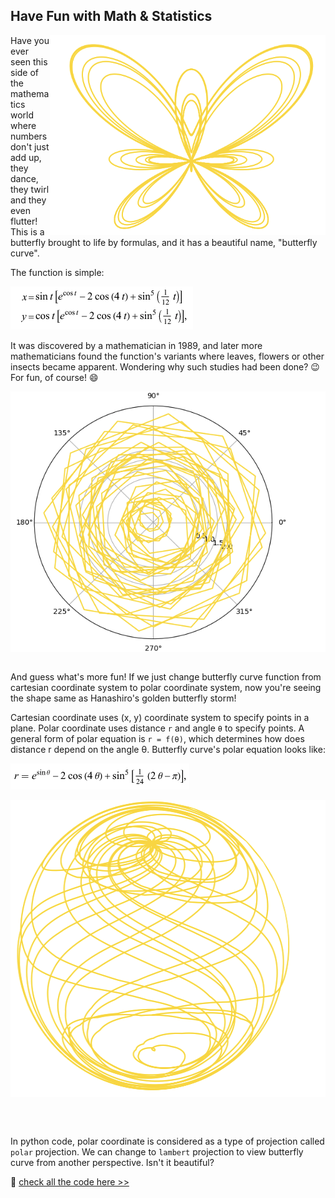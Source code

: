 ## Have Fun with Math & Statistics

<p>
<img align="right" src="https://github.com/lady-h-world/My_Garden/blob/main/images/Secret_Guest_images/single_butterfly.png" width="441" height="320" />

Have you ever seen this side of the mathematics world where numbers don't just add up, they dance, they twirl and they even flutter! This is a butterfly brought to life by formulas, and it has a beautiful name, "butterfly curve".

The function is simple:

<img src="https://github.com/lady-h-world/My_Garden/blob/main/images/Secret_Guest_images/butterfly_curve_formula.png" width="292" height="69" />

It was discovered by a mathematician in 1989, and later more mathematicians found the function's variants where leaves, flowers or other insects became apparent. Wondering why such studies had been done? 😉 For fun, of course! 😄

</p>

<p>
<img align="left" src="https://github.com/lady-h-world/My_Garden/blob/main/images/Secret_Guest_images/polar_butterfly_storm.png" width="512" height="417" />
<p>&nbsp;</p>

And guess what's more fun! If we just change butterfly curve function from cartesian coordinate system to polar coordinate system, now you're seeing the shape same as Hanashiro's golden butterfly storm!

Cartesian coordinate uses (x, y) coordinate system to specify points in a plane. Polar coordinate uses distance `r` and angle `θ` to specify points. A general form of polar equation is `r = f(θ)`, which determines how does distance r depend on the angle θ. Butterfly curve's polar equation looks like:

<img src="https://github.com/lady-h-world/My_Garden/blob/main/images/Secret_Guest_images/butterfly_curve_formula_polar.png" width="286" height="42" />

</p>

<p>
<img align="right" src="https://github.com/lady-h-world/My_Garden/blob/main/images/Secret_Guest_images/lambert_butterfly_storm.png" width="531" height="475" />
<p>&nbsp;</p>
<p>&nbsp;</p>

In python code, polar coordinate is considered as a type of projection called `polar` projection. We can change to `lambert` projection to view butterfly curve from another perspective. Isn't it beautiful?

🌻 [check all the code here >>][1] 

</p>



[1]:https://github.com/lady-h-world/My_Garden/blob/main/code/secret_guest/math_stats/golden_butterfly.ipynb